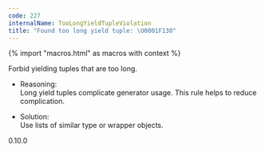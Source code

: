 ```yaml
---
code: 227
internalName: TooLongYieldTupleViolation
title: "Found too long yield tuple: \U0001F130"
---
```


{% import "macros.html" as macros with context %}

Forbid yielding tuples that are too long.

  - Reasoning:  
    Long yield tuples complicate generator usage. This rule helps to
    reduce complication.

  - Solution:  
    Use lists of similar type or wrapper objects.

<div class="versionadded">

0.10.0

</div>